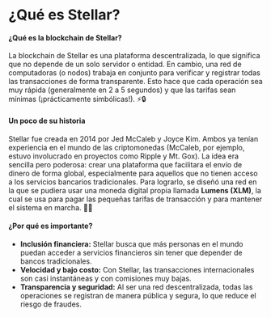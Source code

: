 # ¿Qué es Stellar?

#### ¿Qué es la blockchain de Stellar?

La blockchain de Stellar es una plataforma descentralizada, lo que significa que no depende de un solo servidor o entidad. En cambio, una red de computadoras (o nodos) trabaja en conjunto para verificar y registrar todas las transacciones de forma transparente. Esto hace que cada operación sea muy rápida (generalmente en 2 a 5 segundos) y que las tarifas sean mínimas (¡prácticamente simbólicas!). ⚡️🔒

#### Un poco de su historia

Stellar fue creada en 2014 por Jed McCaleb y Joyce Kim. Ambos ya tenían experiencia en el mundo de las criptomonedas (McCaleb, por ejemplo, estuvo involucrado en proyectos como Ripple y Mt. Gox). La idea era sencilla pero poderosa: crear una plataforma que facilitara el envío de dinero de forma global, especialmente para aquellos que no tienen acceso a los servicios bancarios tradicionales. Para lograrlo, se diseñó una red en la que se pudiera usar una moneda digital propia llamada **Lumens (XLM)**, la cual se usa para pagar las pequeñas tarifas de transacción y para mantener el sistema en marcha. 🚀🌟

#### ¿Por qué es importante?

* **Inclusión financiera:** Stellar busca que más personas en el mundo puedan acceder a servicios financieros sin tener que depender de bancos tradicionales.
* **Velocidad y bajo costo:** Con Stellar, las transacciones internacionales son casi instantáneas y con comisiones muy bajas.
* **Transparencia y seguridad:** Al ser una red descentralizada, todas las operaciones se registran de manera pública y segura, lo que reduce el riesgo de fraudes.
